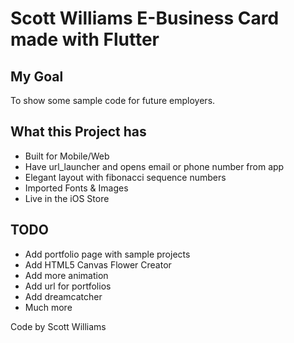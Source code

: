 # Scott Williams E-Business Card made with Flutter

## My Goal

To show some sample code for future employers.

## What this Project has

- Built for Mobile/Web
- Have url_launcher and opens email or phone number from app
- Elegant layout with fibonacci sequence numbers
- Imported Fonts & Images
- Live in the iOS Store

## TODO

- Add portfolio page with sample projects
- Add HTML5 Canvas Flower Creator
- Add more animation
- Add url for portfolios
- Add dreamcatcher
- Much more

Code by Scott Williams
